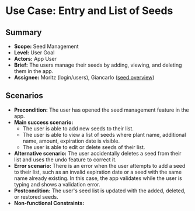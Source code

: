 # Use Case: Entry and List of Seeds

## Summary

- **Scope:** Seed Management
- **Level:** User Goal
- **Actors:** App User
- **Brief:** The users manage their seeds by adding, viewing, and deleting them in the app.
- **Assignee:** Moritz (login/users), Giancarlo ([seed overview](https://github.com/ElektraInitiative/PermaplanT/issues/210))

## Scenarios

- **Precondition:**
  The user has opened the seed management feature in the app.
- **Main success scenario:**
  - The user is able to add new seeds to their list.
  - The user is able to view a list of seeds where plant name, additional name, amount, expiration date is visible.
  - The user is able to edit or delete seeds of their list.
- **Alternative scenario:**
  The user accidentally deletes a seed from their list and uses the undo feature to correct it.
- **Error scenario:**
  There is an error when the user attempts to add a seed to their list, such as an invalid expiration date or a seed with the same name already existing.
  In this case, the app validates while the user is typing and shows a validation error.
- **Postcondition:**
  The user's seed list is updated with the added, deleted, or restored seeds.
- **Non-functional Constraints:**
